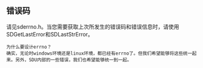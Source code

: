 ## 错误码

请见sderrno.h。当您需要获取上次所发生的错误码和错误信息时，请使用SDGetLastError和SDLastStrError。

```
为什么要设计errno？
确实，无论时windows环境还是linux环境，都已经有errno了。但我们希望能够将这些统一起来。另外，SDU内部的一些错误，我们也希望能够统一到一起。
```
